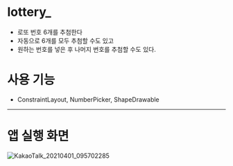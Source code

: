 # lottery_

- 로또 번호 6개를 추첨한다  
- 자동으로 6개를 모두 추첨할 수도 있고  
- 원하는 번호를 넣은 후 나머지 번호를 추첨할 수도 있다.

# 사용 기능  
- ConstraintLayout, NumberPicker, ShapeDrawable

---
# 앱 실행 화면
![KakaoTalk_20210401_095702285](https://user-images.githubusercontent.com/70185380/113228875-d2a7d780-92d0-11eb-85e1-38b32a74a8ed.gif)
